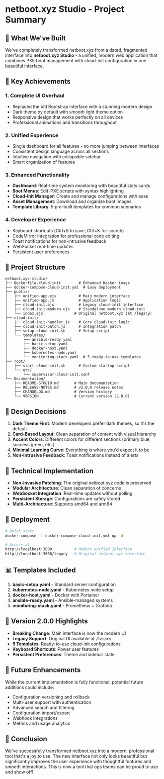 # netboot.xyz Studio - Project Summary

## 🎯 What We've Built

We've completely transformed netboot.xyz from a dated, fragmented interface into **netboot.xyz Studio** - a unified, modern web application that combines PXE boot management with cloud-init configuration in one beautiful interface.

## 🚀 Key Achievements

### 1. **Complete UI Overhaul**

- Replaced the old Bootstrap interface with a stunning modern design
- Dark theme by default with smooth light theme option
- Responsive design that works perfectly on all devices
- Professional animations and transitions throughout

### 2. **Unified Experience**

- Single dashboard for all features - no more jumping between interfaces
- Consistent design language across all sections
- Intuitive navigation with collapsible sidebar
- Smart organization of features

### 3. **Enhanced Functionality**

- **Dashboard**: Real-time system monitoring with beautiful stats cards
- **Boot Menus**: Edit iPXE scripts with syntax highlighting
- **Cloud-Init Manager**: Create and manage configurations with ease
- **Asset Management**: Download and organize boot images
- **Template Library**: 5 pre-built templates for common scenarios

### 4. **Developer Experience**

- Keyboard shortcuts (Ctrl+S to save, Ctrl+K for search)
- CodeMirror integration for professional code editing
- Toast notifications for non-intrusive feedback
- WebSocket real-time updates
- Persistent user preferences

## 📁 Project Structure

```text
netboot.xyz-studio/
├── Dockerfile.cloud-init        # Enhanced Docker image
├── docker-compose-cloud-init.yml  # Easy deployment
├── public/
│   ├── unified-app.ejs          # Main modern interface
│   ├── unified-app.js           # Application logic
│   ├── cloud-init.ejs           # Legacy cloud-init interface
│   ├── cloud-init-modern.ejs    # Standalone modern cloud-init
│   └── index.ejs              # Original netboot.xyz (at /legacy)
├── cloud-init/
│   ├── cloud-init-handler.js    # Core cloud-init logic
│   ├── cloud-init-patch.js      # Integration patch
│   ├── setup-cloud-init.sh      # Setup script
│   └── templates/
│       ├── ansible-ready.yaml
│       ├── basic-setup.yaml
│       ├── docker-host.yaml
│       ├── kubernetes-node.yaml
│       └── monitoring-stack.yaml  # 5 ready-to-use templates
├── root/
│   ├── start-cloud-init.sh      # Custom startup script
│   └── etc/
│       └── supervisor-cloud-init.conf
└── Documentation/
    ├── README-STUDIO.md       # Main documentation
    ├── RELEASE-NOTES.md       # v2.0.0 release notes
    ├── CHANGELOG.md           # Version history
    └── VERSION                # Current version (2.0.0)

```

## 🎨 Design Decisions

1. **Dark Theme First**: Modern developers prefer dark themes, so it's the default
2. **Card-Based Layout**: Clean separation of content with visual hierarchy
3. **Accent Colors**: Different colors for different sections (primary blue, success green, etc.)
4. **Minimal Learning Curve**: Everything is where you'd expect it to be
5. **Non-Intrusive Feedback**: Toast notifications instead of alerts

## 🔧 Technical Implementation

- **Non-Invasive Patching**: The original netboot.xyz code is preserved
- **Modular Architecture**: Clean separation of concerns
- **WebSocket Integration**: Real-time updates without polling
- **Persistent Storage**: Configurations are safely stored
- **Multi-Architecture**: Supports amd64 and arm64

## 🚀 Deployment

```bash
# Quick start
docker-compose -f docker-compose-cloud-init.yml up -d

# Access at
http://localhost:3000          # Modern unified interface
http://localhost:3000/legacy   # Original netboot.xyz interface
```

## 📊 Templates Included

1. **basic-setup.yaml** - Standard server configuration
2. **kubernetes-node.yaml** - Kubernetes node setup
3. **docker-host.yaml** - Docker with Portainer
4. **ansible-ready.yaml** - Ansible-managed systems
5. **monitoring-stack.yaml** - Prometheus + Grafana

## 🎯 Version 2.0.0 Highlights

- **Breaking Change**: Main interface is now the modern UI
- **Legacy Support**: Original UI available at `/legacy`
- **5 Templates**: Ready-to-use cloud-init configurations
- **Keyboard Shortcuts**: Power user features
- **Persistent Preferences**: Theme and sidebar state

## 🔮 Future Enhancements

While the current implementation is fully functional, potential future additions could include:

- Configuration versioning and rollback
- Multi-user support with authentication
- Advanced search and filtering
- Configuration import/export
- Webhook integrations
- Metrics and usage analytics

## 🎉 Conclusion

We've successfully transformed netboot.xyz into a modern, professional tool that's a joy to use. The new interface not only looks beautiful but significantly improves the user experience with thoughtful features and smooth interactions. This is now a tool that ops teams can be proud to use and show off!
